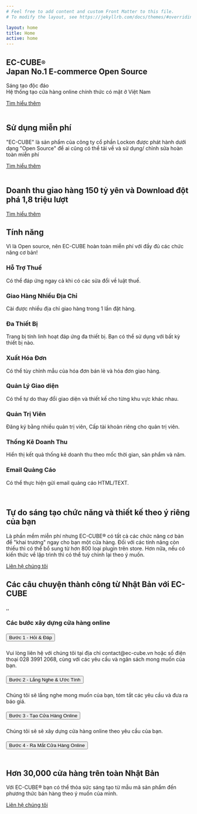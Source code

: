 ```yaml
---
# Feel free to add content and custom Front Matter to this file.
# To modify the layout, see https://jekyllrb.com/docs/themes/#overriding-theme-defaults

layout: home
title: Home
active: home
---
```



<section class="payment_banner_area">
    <div class="shape one"></div>
    <div class="shape two"></div>
    <div class="container">
        <div class="payment_banner_content wow fadeInLeft" data-wow-delay="0.4s">
            <h1 class="f_p f_size_50 w_color">
                <span class="f_700">EC-CUBE<small class="f_size_20">®</small></span> <br> Japan No.1 E-commerce Open Source</h1>
            <p class="w_color f_p f_size_18">Sáng tạo độc đáo <br>
                Hệ thống tạo cửa hàng online chính thức có mặt ở Việt Nam</p>
            <div class="action_btn d-flex align-items-center mt_60">
                <a href="/contact" class="btn_hover agency_banner_btn">Tìm hiểu thêm</a>
            </div>
        </div>
    </div>
    <div class="animation_img_two wow fadeInRight" data-wow-delay="0.5s">
        <img src="/assets/img/mac.png" alt="">
    </div>
    <img class="svg_intro_bottom" src="/assets/img/shape.png" alt="">
</section>

<section class="payment_features_area">
    <div class="bg_shape shape_one"></div>
    <div class="bg_shape shape_two"></div>
    <div class="bg_shape shape_three"></div>
    <div class="container">
        <div class="row featured_item">
            <div class="col-lg-6">
                <div class="payment_featured_img wow fadeInLeft" data-wow-delay="0.2s">
                    <img src="/assets/img/featured_img.png" alt="">
                </div>
            </div>
            <div class="col-lg-6 d-flex align-items-center">
                <div class="payment_features_content pl_70 wow fadeInRight" data-wow-delay="0.3s">
                    <div class="icon">
                        <img class="img_shape" src="/assets/img/icon_shape.png" alt="">
                        <img class="icon_img" src="/assets/img/icon1.png" alt="">
                    </div>
                    <h2>Sử dụng miễn phí</h2>
                    <p>"EC-CUBE" là sản phẩm của công ty cổ phần Lockon được phát hành dưới dạng "Open Source" để ai cũng có thể tải về và sử dụng/ chỉnh sửa hoàn toàn miễn phí</p>
                    <a href="#" class="btn_hover agency_banner_btn pay_btn pay_btn_two">Tìm hiểu thêm</a>
                </div>
            </div>
        </div>
        <div class="row flex-row-reverse featured_item">
            <div class="col-lg-6">
                <div class="payment_featured_img img_two wow fadeInRight" data-wow-delay="0.3s">
                    <img src="/assets/img/featured_img_two.png" alt="">
                </div>
            </div>
            <div class="col-lg-6 d-flex align-items-center">
                <div class="payment_features_content pr_70 wow fadeInLeft" data-wow-delay="0.4s">
                    <div class="icon">
                        <img class="img_shape" src="/assets/img/icon_shape.png" alt="">
                        <img class="icon_img" src="/assets/img/icon2.png" alt="">
                    </div>
                    <h2>
                        Doanh thu giao hàng <span class="f_size_40 text-primary">150</span> tỷ yên và
                        Download đột phá <span class="f_size_40 text-primary">1,8</span> triệu lượt
                    </h2>
                    <div class="pb-3"></div>
                    <a href="#" class="btn_hover agency_banner_btn pay_btn">Tìm hiểu thêm</a>
                </div>
            </div>
        </div>
    </div>
</section>

<section class="payment_service_area">
    <div class="container">
        <div class="row flex-row-reverse">
            <div class="col-lg-4">
                <div class="service-content wow fadeInRight" data-wow-delay="0.2s">
                    <div class="pay_icon">
                        <div class="icon_shape"></div>
                        <img src="/assets/img/icon3.png" alt="">
                    </div>
                    <h2 class="f_p w_color f_700">Tính năng</h2>
                    <p class="f_p w_color">Vì là Open source, nên EC-CUBE hoàn toàn miễn phí với đầy đủ các chức năng cơ bản!</p>
                </div>
            </div>
            <div class="col-lg-8">
                <div class="row">
                    <div class="col-md-6 media payment_service_item wow fadeInUp" data-wow-delay="0.1s">
                        <div class="icon w_color f_size_24 d-flex align-items-center justify-content-center">
                            <i class="ti-agenda"></i>
                        </div>
                        <div class="media-body">
                            <h3 class="f_size_20 f_p w_color f_600">Hỗ Trợ Thuế</h3>
                            <p class="f_400 f_size_15 w_color">Có thể đáp ứng ngay cả khi có các sửa đổi về luật thuế.</p>
                        </div>
                    </div>
                    <div class="col-md-6 media payment_service_item wow fadeInUp" data-wow-delay="0.2s">
                        <div class="icon w_color f_size_24 d-flex align-items-center justify-content-center">
                            <i class="ti-control-shuffle"></i>
                        </div>
                        <div class="media-body">
                            <h3 class="f_size_20 f_p w_color f_600">Giao Hàng Nhiều Địa Chỉ</h3>
                            <p class="f_400 f_size_15 w_color">Cài được nhiều địa chỉ giao hàng trong 1 lần đặt hàng.</p>
                        </div>
                    </div>
                    <div class="col-md-6 media payment_service_item wow fadeInUp" data-wow-delay="0.3s">
                        <div class="icon w_color f_size_24 d-flex align-items-center justify-content-center">
                            <i class="ti-tablet"></i>
                        </div>
                        <div class="media-body">
                            <h3 class="f_size_20 f_p w_color f_600">Đa Thiết Bị</h3>
                            <p class="f_400 f_size_15 w_color">Trang bị tính linh hoạt đáp ứng đa thiết bị. Bạn có thể sử dụng với bất kỳ thiết bị nào.</p>
                        </div>
                    </div>
                    <div class="col-md-6 media payment_service_item wow fadeInUp" data-wow-delay="0.4s">
                        <div class="icon w_color f_size_24 d-flex align-items-center justify-content-center">
                            <i class="ti-receipt"></i>
                        </div>
                        <div class="media-body">
                            <h3 class="f_size_20 f_p w_color f_600">Xuất Hóa Đơn</h3>
                            <p class="f_400 f_size_15 w_color">Có thể tùy chỉnh mẫu của hóa đơn bán lẻ và hóa đơn giao hàng.</p>
                        </div>
                    </div>
                    <div class="col-md-6 media payment_service_item wow fadeInUp" data-wow-delay="0.5s">
                        <div class="icon w_color f_size_22 d-flex align-items-center justify-content-center">
                            <i class="ti-paint-bucket"></i>
                        </div>
                        <div class="media-body">
                            <h3 class="f_size_20 f_p w_color f_600">Quản Lý Giao diện</h3>
                            <p class="f_400 f_size_15 w_color">Có thể tự do thay đổi giao diện và thiết kế cho từng khu vực khác nhau.</p>
                        </div>
                    </div>
                    <div class="col-md-6 media payment_service_item wow fadeInUp" data-wow-delay="0.6s">
                        <div class="icon w_color f_size_22">
                            <i class="ti-user"></i>
                        </div>
                        <div class="media-body">
                            <h3 class="f_size_20 f_p w_color f_600">Quản Trị Viên</h3>
                            <p class="f_400 f_size_15 w_color">Đăng ký bằng nhiều quản trị viên, Cấp tài khoản riêng cho quản trị viên.</p>
                        </div>
                    </div>
                    <div class="col-md-6 media payment_service_item wow fadeInUp" data-wow-delay="0.7s">
                        <div class="icon w_color f_size_22">
                            <i class="ti-stats-up"></i>
                        </div>
                        <div class="media-body">
                            <h3 class="f_size_20 f_p w_color f_600">Thống Kê Doanh Thu</h3>
                            <p class="f_400 f_size_15 w_color">Hiển thị kết quả thống kê doanh thu theo mốc thời gian, sản phẩm và năm.</p>
                        </div>
                    </div>
                    <div class="col-md-6 media payment_service_item wow fadeInUp" data-wow-delay="0.8s">
                        <div class="icon w_color f_size_28 d-flex align-items-center justify-content-center">
                            <i class="ti-location-arrow"></i>
                        </div>
                        <div class="media-body">
                            <h3 class="f_size_20 f_p w_color f_600">Email Quảng Cáo</h3>
                            <p class="f_400 f_size_15 w_color">Có thể thực hiện gửi email quảng cáo HTML/TEXT.</p>
                        </div>
                    </div>
                </div>
            </div>
        </div>
    </div>
</section>

<section class="payment_clients_area">
    <div class="clients_bg_shape_top"></div>
    <div class="clients_bg_shape_right"></div>
    <div class="container">
        <div class="row">
            <div class="col-lg-6">
                <div class="payment_features_content pr_70 wow fadeInLeft" data-wow-delay="0.2s">
                    <div class="icon">
                        <img class="img_shape" src="/assets/img/icon_shape.png" alt="">
                        <img class="icon_img" src="/assets/img/icon2.png" alt="">
                    </div>
                    <h2>Tự do sáng tạo chức năng và thiết kế theo ý riêng của bạn</h2>
                    <p>Là phần mềm miễn phí nhưng EC-CUBE® có tất cả các chức năng cơ bản để "khai trương" ngay cho bạn một cửa hàng.
                    Đối với các tính năng còn thiếu thì có thể bổ sung từ hơn 800 loại plugin trên store.
                    Hơn nữa, nếu có kiến thức về lập trình thì có thể tuỳ chỉnh lại theo ý muốn.</p>
                    <a href="/contact" class="btn_hover agency_banner_btn pay_btn pay_btn_two">Liên hệ chúng tôi</a>
                </div>
            </div>
            <div class="col-lg-6">
                <div class="payment_clients_inner">
                    <div class="clients_item one wow fadeInLeft" data-wow-delay="0.2s">
                        <img class="img-fluid" src="/assets/img/logo1.png" alt="">
                    </div>
                    <div class="clients_item two wow fadeInLeft" data-wow-delay="0.3s">
                        <img class="img-fluid" src="/assets/img/logo2.png" alt="">
                    </div>
                    <div class="clients_item three wow fadeInLeft" data-wow-delay="0.4s">
                        <img class="img-fluid" src="/assets/img/logo3.png" alt="">
                    </div>
                    <div class="clients_item four wow fadeInLeft" data-wow-delay="0.5s">
                        <img class="img-fluid" src="/assets/img/logo4.png" alt="">
                    </div>
                    <div class="clients_item five wow fadeInLeft" data-wow-delay="0.6s">
                        <img class="img-fluid" src="/assets/img/logo5.png" alt="">
                    </div>
                    <div class="clients_item six wow fadeInLeft" data-wow-delay="0.7s">
                        <img class="img-fluid" src="/assets/img/logo6.png" alt="">
                    </div>
                    <div class="clients_item seven wow fadeInLeft" data-wow-delay="0.8s">
                        <img class="img-fluid" src="/assets/img/logo7.png" alt="">
                    </div>
                    <div class="clients_item eight wow fadeInLeft" data-wow-delay="0.8s">
                        <img class="img-fluid" src="/assets/img/logo8.png" alt="">
                    </div>
                </div>
            </div>
        </div>
    </div>
</section>

<section class="app_screenshot_area sec_pad">
    <div class="container custom_container p0">
        <div class="sec_title text-center mb_70">
            <h2 class="position-relative f_p f_size_30 l_height30 f_700 t_color3 mb_20 wow fadeInUp" data-wow-delay="0.2s">Các câu chuyện thành công từ Nhật Bản với EC-CUBE</h2>
        </div>
        <div class="app_screen_info">
            <div class="app_screenshot_slider owl-carousel">
                <div class="item">
                    <div class="screenshot_img">
                        <a href="img/screenshot1.png" class="image-link" target="_blank"><img src="/assets/img/screenshot1.png" alt=""></a>
                    </div>
                </div>
                <div class="item">
                    <div class="screenshot_img">
                        <a href="img/screenshot2.png" class="image-link" target="_blank"><img src="/assets/img/screenshot2.png" alt=""></a>
                    </div>
                </div>
                <div class="item">
                    <div class="screenshot_img">
                        <a href="img/screenshot3.png" class="image-link" target="_blank"><img src="/assets/img/screenshot3.png" alt=""></a>
                    </div>
                </div>
                <div class="item">
                    <div class="screenshot_img">
                        <a href="img/screenshot4.png" class="image-link" target="_blank"><img src="/assets/img/screenshot4.png" alt=""></a>
                    </div>
                </div>
                <div class="item">
                    <div class="screenshot_img">
                        <a href="img/screenshot5.png" class="image-link" target="_blank"><img src="/assets/img/screenshot5.png" alt=""></a>
                    </div>
                </div>
            </div>
        </div>
    </div>
</section>

<section class="payment_testimonial_area">
  <div class="container">
      <div class="row payment_testimonial_info flex-row-reverse">
          <div class="col-lg-7 d-flex align-items-center">
              <div class="testimonial_content w-100">
                  <div class="icon">,,</div>
                  <div class="faq_content">
                      <div class="tab-pane">
                          <h3 class="f_p f_size_22 f_500 t_color3 mb_20">
                              Các bước xây dựng cửa hàng online
                          </h3>
                          <div id="accordion-home">
                              <div class="card">
                                  <div class="card-header" id="headingOne">
                                      <h5 class="mb-0">
                                      <button class="btn btn-link" data-toggle="collapse" data-target="#collapseOne" aria-expanded="true" aria-controls="collapseOne">
                                      Bước 1 - Hỏi & Đáp<i class="ti-plus"></i><i class="ti-minus"></i>
                                      </button>
                                      </h5>
                                  </div>
                                  <div id="collapseOne" class="collapse show" aria-labelledby="headingOne" data-parent="#accordion-home">
                                      <div class="card-body">
                                          Vui lòng liên hệ với chúng tôi tại địa chỉ contact@ec-cube.vn hoặc số điện thoại 028 3991 2068, cùng với các yêu cầu và ngân sách mong muốn của bạn.
                                      </div>
                                  </div>
                              </div>
                              <div class="card">
                                  <div class="card-header" id="headingTwo">
                                      <h5 class="mb-0">
                                          <button class="btn btn-link collapsed" data-toggle="collapse" data-target="#collapseTwo" aria-expanded="false" aria-controls="collapseTwo">
                                          Bước 2 - Lắng Nghe & Ước Tính<i class="ti-plus"></i><i class="ti-minus"></i>
                                  </button>
                                      </h5>
                                  </div>
                                  <div id="collapseTwo" class="collapse" aria-labelledby="headingTwo" data-parent="#accordion-home">
                                      <div class="card-body">
                                          Chúng tôi sẽ lắng nghe mong muốn của bạn, tóm tắt các yêu cầu và đưa ra báo giá.
                                      </div>
                                  </div>
                              </div>
                              <div class="card">
                                  <div class="card-header" id="headingThree">
                                      <h5 class="mb-0">
                                          <button class="btn btn-link collapsed" data-toggle="collapse" data-target="#collapseThree" aria-expanded="false" aria-controls="collapseThree">
                                          Bước 3 - Tạo Cửa Hàng Online<i class="ti-plus"></i><i class="ti-minus"></i>
                                  </button>
                                      </h5>
                                  </div>
                                  <div id="collapseThree" class="collapse" aria-labelledby="headingThree" data-parent="#accordion-home">
                                      <div class="card-body">
                                          Chúng tôi sẽ sẽ xây dựng cửa hàng online theo yêu cầu của bạn.
                                      </div>
                                  </div>
                              </div>
                              <div class="card">
                                  <div class="card-header" id="headingfour">
                                      <h5 class="mb-0">
                                          <button class="btn btn-link collapsed" data-toggle="collapse" data-target="#collapsefour" aria-expanded="false" aria-controls="collapsefour">
                                          Bước 4 - Ra Mắt Cửa Hàng Online<i class="ti-plus"></i><i class="ti-minus"></i>
                                  </button>
                                      </h5>
                                  </div>
                                  <div id="collapsefour" class="collapse" aria-labelledby="headingfour" data-parent="#accordion-home">
                                      <div class="card-body">
                                              <img src="/assets/img/khai-truong.png" alt="" class="img-fluid">
                                      </div>
                                  </div>
                              </div>
                          </div>
                      </div>
                  </div>
              </div>
          </div>
          <div class="col-lg-5">
              <div class="testimonial_img">
                  <a href="/contact">
                      <img src="/assets/img/testimonial_img.png" alt="" class="img-fluid">
                  </a>
              </div>
          </div>
      </div>
  </div>
</section>

<section class="payment_action_area">
    <div class="clients_bg_shape_bottom"></div>
    <div class="container">
        <div class="payment_action_content text-center wow fadeInUp" data-wow-delay="0.2s">
            <div class="pay_icon">
                <div class="icon_shape"></div>
                <img class="icon_img" src="/assets/img/icon2.png" alt="">
            </div>
            <h2 class="f_p t_color f_700">Hơn 30,000 cửa hàng trên toàn Nhật Bản</h2>
            <p>Với EC-CUBE® bạn có thể thỏa sức sáng tạo từ mẫu mã sản phẩm đến phương thức bán hàng theo ý muốn của mình.</p>
            <a href="/contact" class="btn_hover agency_banner_btn pay_btn pay_btn_two">Liên hệ chúng tôi</a>
        </div>
    </div>
</section>
